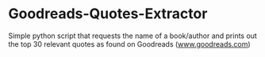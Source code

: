 # Goodreads-Quotes-Extractor
Simple python script that requests the name of a book/author and prints out the top 30 relevant quotes as found on Goodreads (www.goodreads.com)
